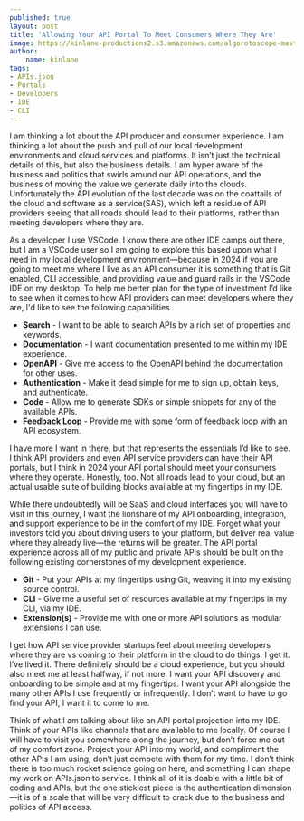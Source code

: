 ```yaml
---
published: true
layout: post
title: 'Allowing Your API Portal To Meet Consumers Where They Are'
image: https://kinlane-productions2.s3.amazonaws.com/algorotoscope-master/america-immigration_dumping-ground-sin-will-find-you.jpeg
author:
    name: kinlane
tags:
- APIs.json
- Portals
- Developers
- IDE
- CLI
---
```

I am thinking a lot about the API producer and consumer experience. I am thinking a lot about the push and pull of our local development environments and cloud services and platforms. It isn’t just the technical details of this, but also the business details. I am hyper aware of the business and politics that swirls around our API operations, and the business of moving the value we generate daily into the clouds. Unfortunately the API evolution of the last decade was on the coattails of the cloud and software as a service(SAS), which left a residue of API providers seeing that all roads should lead to their platforms, rather than meeting developers where they are. 

As a developer I use VSCode. I know there are other IDE camps out there, but I am a VSCode user so I am going to explore this based upon what I need in my local development environment—because in 2024 if you are going to meet me where I live as an API consumer it is something that is Git enabled, CLI accessible, and providing value and guard rails in the VSCode IDE on my desktop. To help me better plan for the type of investment I’d like to see when it comes to how API providers can meet developers where they are, I'd like to see the following capabilities.

- **Search** - I want to be able to search APIs by a rich set of properties and keywords.
- **Documentation** - I want documentation presented to me within my IDE experience.
- **OpenAPI** - Give me access to the OpenAPI behind the documentation for other uses.
- **Authentication** - Make it dead simple for me to sign up, obtain keys, and authenticate.
- **Code** - Allow me to generate SDKs or simple snippets for any of the available APIs.
- **Feedback Loop** - Provide me with some form of feedback loop with an API ecosystem.

I have more I want in there, but that represents the essentials I’d like to see. I think API providers and even API service providers can have their API portals, but I think in 2024 your API portal should meet your consumers where they operate. Honestly, too. Not all roads lead to your cloud, but an actual usable suite of building blocks available at my fingertips in my IDE.

While there undoubtedly will be SaaS and cloud interfaces you will have to visit in this journey, I want the lionshare of my API onboarding, integration, and support experience to be in the comfort of my IDE. Forget what your investors told you about driving users to your platform, but deliver real value where they already live—the returns will be greater. The API portal experience across all of my public and private APIs should be built on the following existing cornerstones of my development experience.

- **Git** - Put your APIs at my fingertips using Git, weaving it into my existing source control.
- **CLI** - Give me a useful set of resources available at my fingertips in my CLI, via my IDE.
- **Extension(s)** - Provide me with one or more API solutions as modular extensions I can use.

I get how API service provider startups feel about meeting developers where they are vs coming to their platform in the cloud to do things. I get it. I’ve lived it. There definitely should be a cloud experience, but you should also meet me at least halfway, if not more. I want your API discovery and onboarding to be simple and at my fingertips. I want your API alongside the many other APIs I use frequently or infrequently. I don’t want to have to go find your API, I want it to come to me. 

Think of what I am talking about like an API portal projection into my IDE. Think of your APIs like channels that are available to me locally. Of course I will have to visit you somewhere along the journey, but don’t force me out of my comfort zone. Project your API into my world, and compliment the other APIs I am using, don’t just compete with them for my time. I don’t think there is too much rocket science going on here, and something I can shape my work on APIs.json to service. I think all of it is doable with a little bit of coding and APIs, but the one stickiest piece is the authentication dimension—it is of a scale that will be very difficult to crack due to the business and politics of API access.